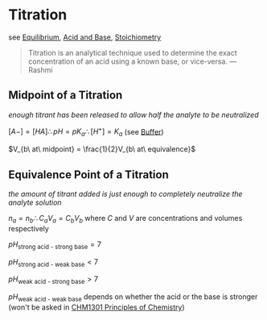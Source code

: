 # Titration

see [Equilibrium](Equilibrium%20a8f9599f4a064c8b9f37ae20f90835c3.md), [Acid and Base](Acid%20and%20Base%207f0756ab520442c597b197155fa4062c.md), [Stoichiometry](Stoichiometry%20a398038171b54bd2ab9fe08da84b4c32.md)

> Titration is an analytical technique used to determine the exact concentration of an acid using a known base, or vice-versa. — Rashmi
> 

## Midpoint of a Titration

*enough titrant has been released to allow half the analyte to be neutralized*

$[A-] = [HA] \therefore pH = pK_a \therefore [H^+] = K_a$ (see [Buffer](Buffer%202b4195d93d3f49e9a749dfc58749802e.md))

$V_{b\ at\ midpoint} = \frac{1}{2}V_{b\ at\ equivalence}$

## Equivalence Point of a Titration

*the amount of titrant added is just enough to completely neutralize the analyte solution*

$n_a = n_b \therefore C_aV_a = C_bV_b$ where $C$ and $V$ are concentrations and volumes respectively

$pH_\text{strong acid - strong base} = 7$

$pH_\text{strong acid - weak base} < 7$

$pH_\text{weak acid - strong base} > 7$

$pH_\text{weak acid - weak base}$ depends on whether the acid or the base is stronger (won't be asked in [CHM1301 Principles of Chemistry](../CHM1301%20Principles%20of%20Chemistry%20fbd6212a61d0406ca50755b78e533e89.md))